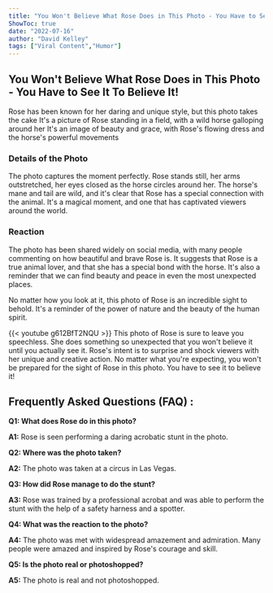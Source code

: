 ```yaml
---
title: "You Won't Believe What Rose Does in This Photo - You Have to See It To Believe It!"
ShowToc: true 
date: "2022-07-16"
author: "David Kelley" 
tags: ["Viral Content","Humor"]
---
```

## You Won't Believe What Rose Does in This Photo - You Have to See It To Believe It! 

Rose has been known for her daring and unique style, but this photo takes the cake It's a picture of Rose standing in a field, with a wild horse galloping around her It's an image of beauty and grace, with Rose's flowing dress and the horse's powerful movements 

### Details of the Photo

The photo captures the moment perfectly. Rose stands still, her arms outstretched, her eyes closed as the horse circles around her. The horse's mane and tail are wild, and it's clear that Rose has a special connection with the animal. It's a magical moment, and one that has captivated viewers around the world. 

### Reaction

The photo has been shared widely on social media, with many people commenting on how beautiful and brave Rose is. It suggests that Rose is a true animal lover, and that she has a special bond with the horse. It's also a reminder that we can find beauty and peace in even the most unexpected places. 

No matter how you look at it, this photo of Rose is an incredible sight to behold. It's a reminder of the power of nature and the beauty of the human spirit.

{{< youtube g612BfT2NQU >}} 
This photo of Rose is sure to leave you speechless. She does something so unexpected that you won't believe it until you actually see it. Rose's intent is to surprise and shock viewers with her unique and creative action. No matter what you're expecting, you won't be prepared for the sight of Rose in this photo. You have to see it to believe it!

## Frequently Asked Questions (FAQ) :
**Q1: What does Rose do in this photo?**

**A1:** Rose is seen performing a daring acrobatic stunt in the photo. 

**Q2: Where was the photo taken?**

**A2:** The photo was taken at a circus in Las Vegas.

**Q3: How did Rose manage to do the stunt?**

**A3:** Rose was trained by a professional acrobat and was able to perform the stunt with the help of a safety harness and a spotter.

**Q4: What was the reaction to the photo?**

**A4:** The photo was met with widespread amazement and admiration. Many people were amazed and inspired by Rose's courage and skill.

**Q5: Is the photo real or photoshopped?**

**A5:** The photo is real and not photoshopped.



